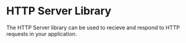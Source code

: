# HTTP Server Library

The HTTP Server library can be used to recieve and respond to HTTP requests
in your application. 
